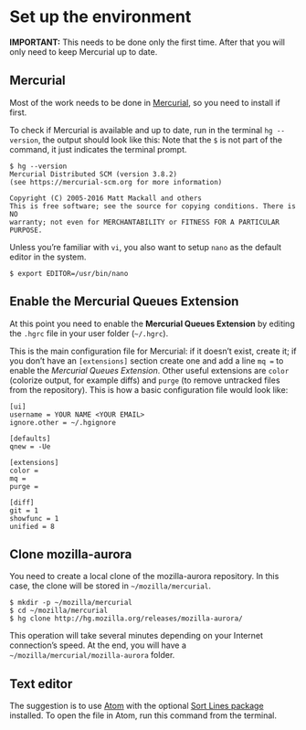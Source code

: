 # Set up the environment
**IMPORTANT:** This needs to be done only the first time. After that you will only need to keep Mercurial up to date.

## Mercurial
Most of the work needs to be done in [Mercurial](https://www.mercurial-scm.org/downloads), so you need to install if first.

To check if Mercurial is available and up to date, run in the terminal `hg --version`, the output should look like this:
Note that the `$` is not part of the command, it just indicates the terminal prompt.
```
$ hg --version
Mercurial Distributed SCM (version 3.8.2)
(see https://mercurial-scm.org for more information)

Copyright (C) 2005-2016 Matt Mackall and others
This is free software; see the source for copying conditions. There is NO
warranty; not even for MERCHANTABILITY or FITNESS FOR A PARTICULAR PURPOSE.
```

Unless you’re familiar with `vi`, you also want to setup `nano` as the default editor in the system.
```
$ export EDITOR=/usr/bin/nano
```

## Enable the Mercurial Queues Extension
At this point you need to enable the **Mercurial Queues Extension** by editing the `.hgrc` file in your user folder (`~/.hgrc`).

This is the main configuration file for Mercurial: if it doesn’t exist, create it; if you don’t have an `[extensions]` section create one and add a line `mq =` to enable the *Mercurial Queues Extension*. Other useful extensions are `color` (colorize output, for example diffs) and `purge` (to remove untracked files from the repository). This is how a basic configuration file would look like:

```
[ui]
username = YOUR NAME <YOUR EMAIL>
ignore.other = ~/.hgignore

[defaults]
qnew = -Ue

[extensions]
color =
mq =
purge =

[diff]
git = 1
showfunc = 1
unified = 8
```

## Clone mozilla-aurora
You need to create a local clone of the mozilla-aurora repository. In this case, the clone will be stored in `~/mozilla/mercurial`.
```
$ mkdir -p ~/mozilla/mercurial
$ cd ~/mozilla/mercurial
$ hg clone http://hg.mozilla.org/releases/mozilla-aurora/
```

This operation will take several minutes depending on your Internet connection’s speed. At the end, you will have a `~/mozilla/mercurial/mozilla-aurora` folder.

## Text editor
The suggestion is to use [Atom](https://atom.io/) with the optional [Sort Lines package](https://atom.io/packages/sort-lines) installed. To open the file in Atom, run this command from the terminal.
